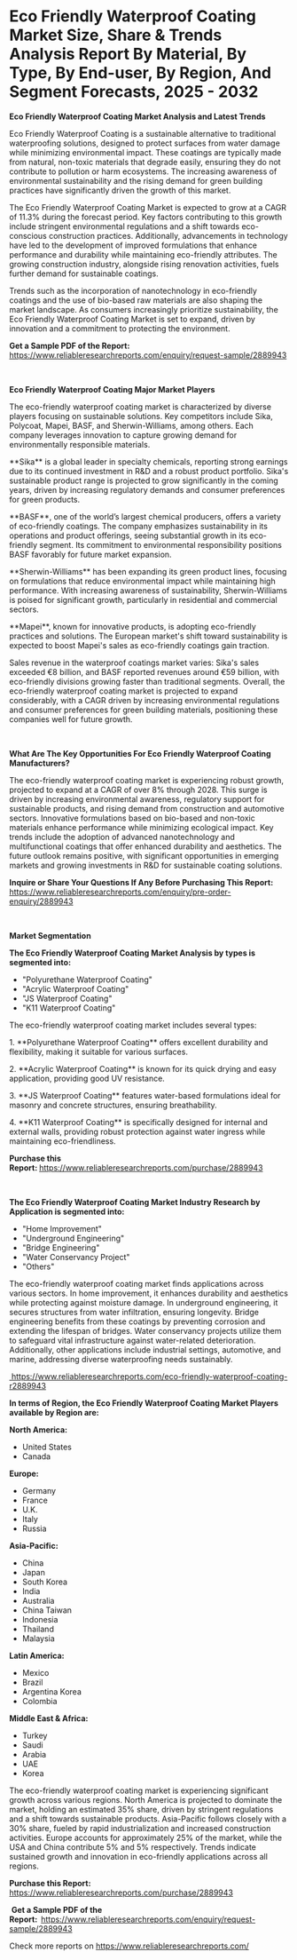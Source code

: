 <p><h1>Eco Friendly Waterproof Coating Market Size, Share & Trends Analysis Report By Material, By Type, By End-user, By Region, And Segment Forecasts, 2025 - 2032</h1></p><p><strong>Eco Friendly Waterproof Coating Market Analysis and Latest Trends</strong></p>
<p><p>Eco Friendly Waterproof Coating is a sustainable alternative to traditional waterproofing solutions, designed to protect surfaces from water damage while minimizing environmental impact. These coatings are typically made from natural, non-toxic materials that degrade easily, ensuring they do not contribute to pollution or harm ecosystems. The increasing awareness of environmental sustainability and the rising demand for green building practices have significantly driven the growth of this market.</p><p>The Eco Friendly Waterproof Coating Market is expected to grow at a CAGR of 11.3% during the forecast period. Key factors contributing to this growth include stringent environmental regulations and a shift towards eco-conscious construction practices. Additionally, advancements in technology have led to the development of improved formulations that enhance performance and durability while maintaining eco-friendly attributes. The growing construction industry, alongside rising renovation activities, fuels further demand for sustainable coatings. </p><p>Trends such as the incorporation of nanotechnology in eco-friendly coatings and the use of bio-based raw materials are also shaping the market landscape. As consumers increasingly prioritize sustainability, the Eco Friendly Waterproof Coating Market is set to expand, driven by innovation and a commitment to protecting the environment.</p></p>
<p><strong>Get a Sample PDF of the Report:&nbsp;</strong> <a href="https://www.reliableresearchreports.com/enquiry/request-sample/2889943?utm_campaign=3281&utm_medium=2&utm_source=Github&utm_content=ia&utm_term=14032025&utm_id=eco-friendly-waterproof-coating">https://www.reliableresearchreports.com/enquiry/request-sample/2889943</a></p>
<p>&nbsp;</p>
<p><strong>Eco Friendly Waterproof Coating Major Market Players</strong></p>
<p><p>The eco-friendly waterproof coating market is characterized by diverse players focusing on sustainable solutions. Key competitors include Sika, Polycoat, Mapei, BASF, and Sherwin-Williams, among others. Each company leverages innovation to capture growing demand for environmentally responsible materials.</p><p>**Sika** is a global leader in specialty chemicals, reporting strong earnings due to its continued investment in R&D and a robust product portfolio. Sika's sustainable product range is projected to grow significantly in the coming years, driven by increasing regulatory demands and consumer preferences for green products.</p><p>**BASF**, one of the world’s largest chemical producers, offers a variety of eco-friendly coatings. The company emphasizes sustainability in its operations and product offerings, seeing substantial growth in its eco-friendly segment. Its commitment to environmental responsibility positions BASF favorably for future market expansion.</p><p>**Sherwin-Williams** has been expanding its green product lines, focusing on formulations that reduce environmental impact while maintaining high performance. With increasing awareness of sustainability, Sherwin-Williams is poised for significant growth, particularly in residential and commercial sectors.</p><p>**Mapei**, known for innovative products, is adopting eco-friendly practices and solutions. The European market's shift toward sustainability is expected to boost Mapei's sales as eco-friendly coatings gain traction.</p><p>Sales revenue in the waterproof coatings market varies: Sika's sales exceeded €8 billion, and BASF reported revenues around €59 billion, with eco-friendly divisions growing faster than traditional segments. Overall, the eco-friendly waterproof coating market is projected to expand considerably, with a CAGR driven by increasing environmental regulations and consumer preferences for green building materials, positioning these companies well for future growth.</p></p>
<p>&nbsp;</p>
<p><strong>What Are The Key Opportunities For Eco Friendly Waterproof Coating Manufacturers?</strong></p>
<p><p>The eco-friendly waterproof coating market is experiencing robust growth, projected to expand at a CAGR of over 8% through 2028. This surge is driven by increasing environmental awareness, regulatory support for sustainable products, and rising demand from construction and automotive sectors. Innovative formulations based on bio-based and non-toxic materials enhance performance while minimizing ecological impact. Key trends include the adoption of advanced nanotechnology and multifunctional coatings that offer enhanced durability and aesthetics. The future outlook remains positive, with significant opportunities in emerging markets and growing investments in R&D for sustainable coating solutions.</p></p>
<p><strong>Inquire or Share Your Questions If Any Before Purchasing This Report:</strong> <a href="https://www.reliableresearchreports.com/enquiry/pre-order-enquiry/2889943?utm_campaign=3281&utm_medium=2&utm_source=Github&utm_content=ia&utm_term=14032025&utm_id=eco-friendly-waterproof-coating">https://www.reliableresearchreports.com/enquiry/pre-order-enquiry/2889943</a></p>
<p>&nbsp;</p>
<p><strong>Market Segmentation</strong></p>
<p><strong>The Eco Friendly Waterproof Coating Market Analysis by types is segmented into:</strong></p>
<p><ul><li>"Polyurethane Waterproof Coating"</li><li>"Acrylic Waterproof Coating"</li><li>"JS Waterproof Coating"</li><li>"K11 Waterproof Coating"</li></ul></p>
<p><p>The eco-friendly waterproof coating market includes several types: </p><p>1. **Polyurethane Waterproof Coating** offers excellent durability and flexibility, making it suitable for various surfaces.</p><p>2. **Acrylic Waterproof Coating** is known for its quick drying and easy application, providing good UV resistance.</p><p>3. **JS Waterproof Coating** features water-based formulations ideal for masonry and concrete structures, ensuring breathability.</p><p>4. **K11 Waterproof Coating** is specifically designed for internal and external walls, providing robust protection against water ingress while maintaining eco-friendliness.</p></p>
<p><strong>Purchase this Report:&nbsp;</strong><a href="https://www.reliableresearchreports.com/purchase/2889943?utm_campaign=3281&utm_medium=2&utm_source=Github&utm_content=ia&utm_term=14032025&utm_id=eco-friendly-waterproof-coating">https://www.reliableresearchreports.com/purchase/2889943</a></p>
<p>&nbsp;</p>
<p><strong>The Eco Friendly Waterproof Coating Market Industry Research by Application is segmented into:</strong></p>
<p><ul><li>"Home Improvement"</li><li>"Underground Engineering"</li><li>"Bridge Engineering"</li><li>"Water Conservancy Project"</li><li>"Others"</li></ul></p>
<p><p>The eco-friendly waterproof coating market finds applications across various sectors. In home improvement, it enhances durability and aesthetics while protecting against moisture damage. In underground engineering, it secures structures from water infiltration, ensuring longevity. Bridge engineering benefits from these coatings by preventing corrosion and extending the lifespan of bridges. Water conservancy projects utilize them to safeguard vital infrastructure against water-related deterioration. Additionally, other applications include industrial settings, automotive, and marine, addressing diverse waterproofing needs sustainably.</p></p>
<p><a href="https://www.reliableresearchreports.com/eco-friendly-waterproof-coating-r2889943?utm_campaign=3281&utm_medium=2&utm_source=Github&utm_content=ia&utm_term=14032025&utm_id=eco-friendly-waterproof-coating">&nbsp;https://www.reliableresearchreports.com/eco-friendly-waterproof-coating-r2889943</a></p>
<p><strong>In terms of Region, the Eco Friendly Waterproof Coating Market Players available by Region are:</strong></p>
<p>
    <p> <strong> North America: </strong>
        <ul>
            <li>United States</li>
            <li>Canada</li>
        </ul>
        </p> 
    <p> <strong> Europe: </strong>
        <ul>
            <li>Germany</li>
            <li>France</li>
            <li>U.K.</li>
            <li>Italy</li>
            <li>Russia</li>
        </ul>
        </p> 
    <p> <strong> Asia-Pacific: </strong>
        <ul>
            <li>China</li>
            <li>Japan</li>
            <li>South Korea</li>
            <li>India</li>
            <li>Australia</li>
            <li>China Taiwan</li>
            <li>Indonesia</li>
            <li>Thailand</li>
            <li>Malaysia</li>
        </ul>
        </p> 
    <p> <strong> Latin America: </strong>
        <ul>
            <li>Mexico</li>
            <li>Brazil</li>
            <li>Argentina Korea</li>
            <li>Colombia</li>
        </ul>
        </p> 
    <p> <strong> Middle East & Africa: </strong>
        <ul>
            <li>Turkey</li>
            <li>Saudi</li>
            <li>Arabia</li>
            <li>UAE</li>
            <li>Korea</li>
        </ul>
    </p>
    </p>
<p><p>The eco-friendly waterproof coating market is experiencing significant growth across various regions. North America is projected to dominate the market, holding an estimated 35% share, driven by stringent regulations and a shift towards sustainable products. Asia-Pacific follows closely with a 30% share, fueled by rapid industrialization and increased construction activities. Europe accounts for approximately 25% of the market, while the USA and China contribute 5% and 5% respectively. Trends indicate sustained growth and innovation in eco-friendly applications across all regions.</p></p>
<p><strong>Purchase this Report: </strong><a href="https://www.reliableresearchreports.com/purchase/2889943?utm_campaign=3281&utm_medium=2&utm_source=Github&utm_content=ia&utm_term=14032025&utm_id=eco-friendly-waterproof-coating">https://www.reliableresearchreports.com/purchase/2889943</a></p>
<p>&nbsp;<strong>Get a Sample PDF of the Report:&nbsp;&nbsp;</strong><a href="https://www.reliableresearchreports.com/enquiry/request-sample/2889943?utm_campaign=3281&utm_medium=2&utm_source=Github&utm_content=ia&utm_term=14032025&utm_id=eco-friendly-waterproof-coating">https://www.reliableresearchreports.com/enquiry/request-sample/2889943</a></p>
<p><strong></strong></p>
<p>Check more reports on <a href="https://www.reliableresearchreports.com/?utm_campaign=3281&utm_medium=2&utm_source=Github&utm_content=ia&utm_term=14032025&utm_id=eco-friendly-waterproof-coating">https://www.reliableresearchreports.com/</a></p>